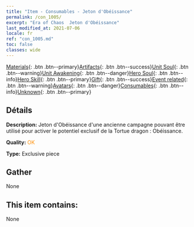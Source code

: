 ```yaml
---
title: "Item - Consumables - Jeton d'Obéissance"
permalink: /con_1005/
excerpt: "Era of Chaos  Jeton d'Obéissance"
last_modified_at: 2021-07-06
locale: fr
ref: "con_1005.md"
toc: false
classes: wide
---
```

 [Materials](/ItemsFR/){: .btn .btn--primary}[Artifacts](/ItemsFR/Artifacts/){: .btn .btn--success}[Unit Soul](/ItemsFR/UnitSoul/){: .btn .btn--warning}[Unit Awakening](/ItemsFR/UnitAwakening/){: .btn .btn--danger}[Hero Soul](/ItemsFR/HeroSoul/){: .btn .btn--info}[Hero Skill](/ItemsFR/HeroSkill/){: .btn .btn--primary}[Gift](/ItemsFR/Gift/){: .btn .btn--success}[Event related](/ItemsFR/Events/){: .btn .btn--warning}[Avatars](/ItemsFR/Avatars/){: .btn .btn--danger}[Consumables](/ItemsFR/Consumables/){: .btn .btn--info}[Unknown](/ItemsFR/Unknown/){: .btn .btn--primary}

## Détails
 **Description:** Jeton d'Obéissance d'une ancienne campagne pouvant être utilisé pour activer le potentiel exclusif de la Tortue dragon : Obéissance.

 **Quality:** <span style="color: #FF8C00">OK</span>

 **Type:** Exclusive piece

## Gather

  None

## This item contains:

  None

